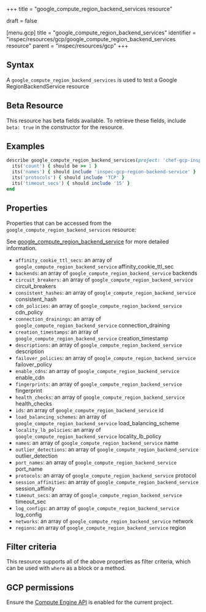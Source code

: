 +++
title = "google_compute_region_backend_services resource"

draft = false


[menu.gcp]
title = "google_compute_region_backend_services"
identifier = "inspec/resources/gcp/google_compute_region_backend_services resource"
parent = "inspec/resources/gcp"
+++

## Syntax

A `google_compute_region_backend_services` is used to test a Google RegionBackendService resource


## Beta Resource
This resource has beta fields available. To retrieve these fields, include `beta: true` in the constructor for the resource.

## Examples

```ruby
describe google_compute_region_backend_services(project: 'chef-gcp-inspec', region: 'europe-west2') do
  its('count') { should be >= 1 }
  its('names') { should include 'inspec-gcp-region-backend-service' }
  its('protocols') { should include 'TCP' }
  its('timeout_secs') { should include '15' }
end
```

## Properties

Properties that can be accessed from the `google_compute_region_backend_services` resource:

See [google_compute_region_backend_service](google_compute_region_backend_service) for more detailed information.

  * `affinity_cookie_ttl_secs`: an array of `google_compute_region_backend_service` affinity_cookie_ttl_sec
  * `backends`: an array of `google_compute_region_backend_service` backends
  * `circuit_breakers`: an array of `google_compute_region_backend_service` circuit_breakers
  * `consistent_hashes`: an array of `google_compute_region_backend_service` consistent_hash
  * `cdn_policies`: an array of `google_compute_region_backend_service` cdn_policy
  * `connection_drainings`: an array of `google_compute_region_backend_service` connection_draining
  * `creation_timestamps`: an array of `google_compute_region_backend_service` creation_timestamp
  * `descriptions`: an array of `google_compute_region_backend_service` description
  * `failover_policies`: an array of `google_compute_region_backend_service` failover_policy
  * `enable_cdns`: an array of `google_compute_region_backend_service` enable_cdn
  * `fingerprints`: an array of `google_compute_region_backend_service` fingerprint
  * `health_checks`: an array of `google_compute_region_backend_service` health_checks
  * `ids`: an array of `google_compute_region_backend_service` id
  * `load_balancing_schemes`: an array of `google_compute_region_backend_service` load_balancing_scheme
  * `locality_lb_policies`: an array of `google_compute_region_backend_service` locality_lb_policy
  * `names`: an array of `google_compute_region_backend_service` name
  * `outlier_detections`: an array of `google_compute_region_backend_service` outlier_detection
  * `port_names`: an array of `google_compute_region_backend_service` port_name
  * `protocols`: an array of `google_compute_region_backend_service` protocol
  * `session_affinities`: an array of `google_compute_region_backend_service` session_affinity
  * `timeout_secs`: an array of `google_compute_region_backend_service` timeout_sec
  * `log_configs`: an array of `google_compute_region_backend_service` log_config
  * `networks`: an array of `google_compute_region_backend_service` network
  * `regions`: an array of `google_compute_region_backend_service` region

## Filter criteria

This resource supports all of the above properties as filter criteria, which can be used
with `where` as a block or a method.

## GCP permissions

Ensure the [Compute Engine API](https://console.cloud.google.com/apis/library/compute.googleapis.com/) is enabled for the current project.
